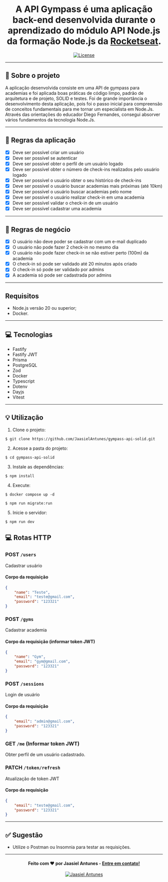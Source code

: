 <h1 align="center">
  A API Gympass é uma aplicação back-end desenvolvida durante o aprendizado do módulo API Node.js da formação Node.js da <a href="https://app.rocketseat.com.br/home">Rocketseat</a>.
</h1>

<p align="center">
  <a href="LICENSE"><img  src="https://img.shields.io/github/license/Ileriayo/markdown-badges?style=for-the-badge" alt="License"></a>
</p>

---

## 📁 Sobre o projeto

A aplicação desenvolvida consiste em uma API de gympass para academias e foi aplicada boas práticas de código limpo, padrão de arquitetura e de projeto, SOLID e testes.
Foi de grande importância o desenvolvimento desta aplicação, pois foi o passo inicial para compreensão de conceitos fundamentais para me tornar um especialista em Node.Js.
Através das orientações do educador Diego Fernandes, consegui absorver vários fundamentos da tecnologia Node.Js.

---

## 📝 Regras da aplicação

- [X] Deve ser possível criar um usuário
- [X] Deve ser possível se autenticar
- [X] Deve ser possível obter o perfil de um usuário logado
- [X] Deve ser possível obter o número de check-ins realizados pelo usuário logado
- [X] Deve ser possível o usuário obter o seu histórico de check-ins
- [X] Deve ser possível o usuário buscar academias mais próximas (até 10km)
- [X] Deve ser possível o usuário buscar academias pelo nome
- [X] Deve ser possível o usuário realizar check-in em uma academia
- [X] Deve ser possível validar o check-in de um usuário
- [X] Deve ser possível cadastrar uma academia

---

## 📝 Regras de negócio

- [X] O usuário não deve poder se cadastrar com um e-mail duplicado
- [X] O usuário não pode fazer 2 check-in no mesmo dia
- [X] O usuário não pode fazer check-in se não estiver perto (100m) da academia
- [X] O check-in só pode ser validado até 20 minutos após criado
- [X] O check-in só pode ser validado por admins
- [X] A academia só pode ser cadastrada por admins

---

## Requisitos

- Node.js versão 20 ou superior;
- Docker.

---

## 💻 Tecnologias

- Fastify
- Fastify JWT
- Prisma
- PostgreSQL
- Zod
- Docker
- Typescript
- Dotenv
- Dayjs
- Vitest

---

## 💡 Utilização
1. Clone o projeto:

```
$ git clone https://github.com/JaasielAntunes/gympass-api-solid.git
```

2. Acesse a pasta do projeto:

```
$ cd gympass-api-solid
```

3. Instale as dependências:

```
$ npm install
```

4. Execute:

```
$ docker compose up -d
```

```
$ npm run migrate:run
```

5. Inicie o servidor:

```
$ npm run dev
```

## 💻 Rotas HTTP

### POST `/users`

Cadastrar usuário

#### Corpo da requisição

```json
{
    "name": "Teste",
    "email": "teste@gmail.com",
    "password": "123321"
}
```

### POST `/gyms`

Cadastrar academia

#### Corpo da requisição (informar token JWT)

```json
{
    "name": "Gym",
    "email": "gym@gmail.com",
    "password": "123321"
}
```

### POST `/sessions`

Login de usuário

#### Corpo da requisição

```json
{
    "email": "admin@gmail.com",
    "password": "123321"
}
```

### GET `/me` (Informar token JWT)

 Obter perfil de um usuário cadastrado.

### PATCH `/token/refresh`

Atualização de token JWT

#### Corpo da requisição

```json
{
    "email": "teste@gmail.com",
    "password": "123321"
}
```

---

## ✅ Sugestão
- Utilize o Postman ou Insomnia para testar as requisições.
---

<h4 align="center">
  Feito com ❤️ por Jaasiel Antunes - <a href="mailto:contato.jaasiel@gmail.com.com">Entre em contato!</a>
</h4>

<p align="center">
  <a href="https://www.linkedin.com/in/jaasiel-antunes-1517b41bb/">
    <img alt="Jaasiel Antunes" src="https://img.shields.io/badge/LinkedIn-Jaasiel-0e76a8?style=flat&logoColor=white&logo=linkedin">
  </a>
</p>
